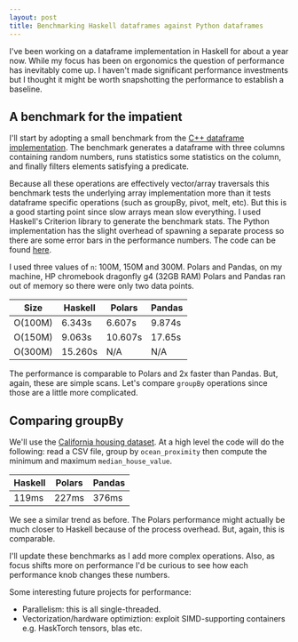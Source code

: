 ```yaml
---
layout: post
title: Benchmarking Haskell dataframes against Python dataframes
---
```


I've been working on a dataframe implementation in Haskell for about a year now. While my focus has been on ergonomics the question of performance has inevitably come up. I haven't made significant performance investments but I thought it might be worth snapshotting the performance to establish a baseline.

## A benchmark for the impatient

I'll start by adopting a small benchmark from the [C++ dataframe implementation](https://github.com/hosseinmoein/DataFrame?tab=readme-ov-file#performance). The benchmark generates a dataframe with three columns containing random numbers, runs statistics some statistics on the column, and finally filters elements satisfying a predicate.

Because all these operations are effectively vector/array traversals this benchmark tests the underlying array implementation more than it tests dataframe specific operations (such as groupBy, pivot, melt, etc). But this is a good starting point since slow arrays mean slow everything. I used Haskell's Criterion library to generate the benchmark stats. The Python implementation has the slight overhead of spawning a separate process so there are some error bars in the performance numbers. The code can be found [here](https://github.com/mchav/dataframe/tree/main/benchmark).

I used three values of `n`: 100M, 150M and 300M. Polars and Pandas, on my machine, HP chromebook dragonfly g4 (32GB RAM) Polars and Pandas ran out of memory so there were only two data points.

| Size     | Haskell  | Polars  |  Pandas |
|----------|----------|---------|---------|
| O(100M)  |  6.343s  |  6.607s |  9.874s |
| O(150M)  |  9.063s  | 10.607s |  17.65s |
| O(300M)  | 15.260s  | N/A     | N/A     |

The performance is comparable to Polars and 2x faster than Pandas. But, again, these are simple scans. Let's compare `groupBy` operations since those are a little more complicated.

## Comparing groupBy
We'll use the [California housing dataset](https://github.com/mchav/dataframe/blob/main/data/housing.csv). At a high level the code will do the following: read a CSV file, group by `ocean_proximity` then compute the minimum and maximum `median_house_value`.

| Haskell  | Polars  |  Pandas |
|----------|---------|---------|
|  119ms   |  227ms  |  376ms  |

We see a similar trend as before. The Polars performance might actually be much closer to Haskell because of the process overhead. But, again, this is comparable.

I'll update these benchmarks as I add more complex operations. Also, as focus shifts more on performance I'd be curious to see how each performance knob changes these numbers.

Some interesting future projects for performance:
* Parallelism: this is all single-threaded.
* Vectorization/hardware optimiztion: exploit SIMD-supporting containers e.g. HaskTorch tensors, blas etc.
